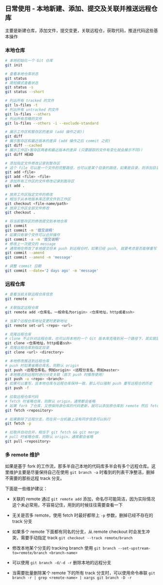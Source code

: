 ## 日常使用 - 本地新建、添加、提交及关联并推送远程仓库

主要是新建仓库，添加文件，提交变更，关联远程仓，获取代码，推送代码这些基本操作

### 本地仓库

```bash
# 本地初始化一个 Git 仓库
git init

# 查看本地仓库状态
git status
# 简短模式查看状态
git status -s
git status --short

# 列出所有 tracked 的文件
git ls-files -t
# 列出所有 untracked 的文件
git ls-files --others
# 列出所有忽略的文件
git ls-files --others -i --exclude-standard

# 展示工作区和暂存区的差异 (add 操作之前))
git diff
# 展示暂存区和最近版本的差异 (add 操作之后 commit 之前)
git diff --cached
# 展示工作区+暂存区两者和最近版本的差异 (只要跟踪的文件有变化就会展示不同))
git diff HEAD

# 添加指定文件修改记录到暂存区
# 这个 file 可以是一个文件的完整路径，也可以是某个目录的路径，如果是目录，则添加目录下的所有文件
git add <file>
git add <file> <file>
# 添加所有工作区的文件修改记录到暂存区
git add .

# 放弃工作区指定文件的修改
# 相当于从本地版本库还原文件到工作区
git checkout <file-name/path>
# 放弃工作区全部文件修改
git checkout .

# 将当前暂存区的修改提交到本地仓库
git commit
git commit -m '提交说明'
# 如果只有单个文件可以合并操作
git commit -a -m '提交说明'
# 修改上一次提交的 message
# 通常用在修改了本地提交但未 push 到远程仓时，如果已经 push, 就要考虑是否能够重写 commit message 了
git commit --amend
git commit --amend -m 'message'

# 调整 commit 日期
git commit --date='2 days ago' -m 'message'
```

### 远程仓库

```bash
# 查看当前关联远程仓库信息
git remote -v

# 关联指定远程仓库
git remote add <仓库名，一般命名为origin> <仓库地址，http或者ssh>

# 当某个远程仓库地址变更时更新地址
git remote set-url <repo> <url>

# 克隆远程仓库
# clone 不止针对远程仓库，也可以将本地的一个 Git 版本库克隆到另一个路径下，其实就是说 remote 不一定是服务器上的版本库，也可以是自己本机上的
git clone <仓库地址，http或者ssh>
# 克隆远程仓库到指定目录
git clone <url> <directory>

# 本地修改推送到远程仓库
# push 时如果省略仓库名，则默认 origin
git push <远程仓库名，例如origin> <远程分支名，例如master>
# 本地推送到远程时进行分支关联（首次 push 时推荐使用）
git push -u <repo> <branch>
# 如果可以重写，且本地仓库与远程仓库保持一致，那么可以强制 push 重写远程仓的历史
git push -f

# 拉取远程仓库代码
# fetch 时省略仓库，则默认 origin，通常都会省略
# 如果 fork 了仓库，又想保持源仓库的代码更新，就可以添加原仓库到 remote 然后 fetch，然后 git merge FETCH_HEAD，fetch 下来的内容对象默认保存在 .git/FETCH_HEAD，可以通过 git fetch -a 修改这个指针
git fetch <repository>

# 如果删除了远程分支，而在另一台机器上没有同步信息可以执行
git fetch -p

# 拉取并自动合并，相当于 git fetch && git merge
# pull 时省略仓库，则默认 origin，通常都会省略
git pull <repository>
```

### 多 remote 维护

如果是基于 fork 的工作流，那多半自己本地的代码库多半会有多个远程仓库。这里维护主要是尽量保持自己在使用 `git branch -a` 时看到的列表干净整洁，删掉不需要的那些远程 track 分支。

下面是一些维护建议：

- 关联的 remote 通过 `git remote add` 添加，命名尽可能简洁，因为实际情况这个未必常用，不容易记住，用到的时候往往需要查看一下

- 无关是否多 remote，使用 fetch 时最好都带上 `-p` 参数，删掉已经不存在的 track 分支

- 如果多个 remote 下面都有同名的分支，从 remote checkout 时会发生冲突，需要手动指定 track `git checkout --track remote/branch`

- 修改本地某个分支的 tracking branch 使用 `git branch --set-upstream-to=remote/branch <branch-name>`

- 可以使用 `git branch -d/-d -r` 删除本地的远程分支

- 当需要批量删除某个 remote 下的所有 track 分支时，可以使用命令串联 `git branch -r | grep <remote-name> | xargs git branch -D -r`
